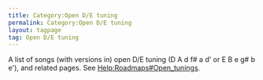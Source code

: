 ```yaml
---
title: Category:Open D/E tuning
permalink: Category:Open D/E tuning
layout: tagpage
tag: Open D/E tuning
---
```


A list of songs (with versions in) open D/E tuning (D A d f\# a d' or E
B e g\# b e'), and related pages. See <Help:Roadmaps#Open_tunings>.
